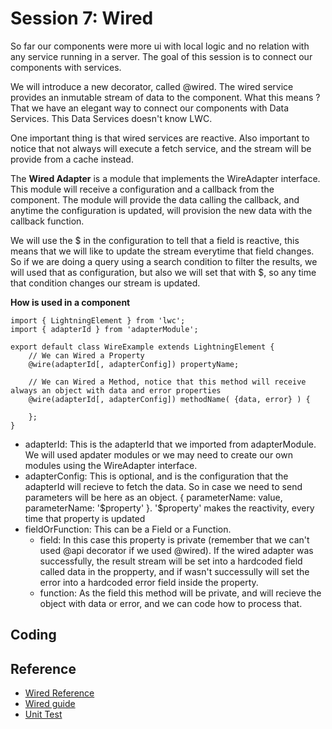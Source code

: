 # Session 7: Wired

So far our components were more ui with local logic and no relation with any service running in a server. 
The goal of this session is to connect our components with services. 

We will introduce a new decorator, called @wired. The wired service provides an inmutable stream of data to the component. What this means ? That we have an elegant way to connect our components with Data Services. This Data Services doesn't know LWC.

One important thing is that wired services are reactive. Also important to notice that not always will execute a fetch service, and the stream will be provide from a cache instead.

The **Wired Adapter** is a module that implements the WireAdapter interface. This module will receive a configuration and a callback from the component. The module will provide the data calling the callback, and anytime the configuration is updated, will provision the new data with the callback function. 

We will use the $ in the configuration to tell that a field is reactive, this means that we will like to update the stream everytime that field changes. So if we are doing a query using a search condition to filter the results, we will used that as configuration, but also we will set that with $, so any time that condition changes our stream is updated.


**How is used in a component**
````
import { LightningElement } from 'lwc';
import { adapterId } from 'adapterModule';

export default class WireExample extends LightningElement {
    // We can Wired a Property 
    @wire(adapterId[, adapterConfig]) propertyName;

    // We can Wired a Method, notice that this method will receive always an object with data and error properties
    @wire(adapterId[, adapterConfig]) methodName( {data, error} ) {
    
    };
}
````

* adapterId: This is the adapterId that we imported from adapterModule. We will used apdater modules or we may need to create our own modules using the WireAdapter interface.
* adapterConfig: This is optional, and is the configuration that the adapterId will recieve to fetch the data. So in case we need to send parameters will be here as an object. { parameterName: value, parameterName: '$property' }. '$property' makes the reactivity, every time that property is updated
* fieldOrFunction: This can be a Field or a Function. 
  * field: In this case this property is private (remember that we can't used @api decorator if we used @wired). If the wired adapter was successfully, the result stream  will be set into a hardcoded field called data in the propperty, and if wasn't successully will set the error into a hardcoded error field inside the property.
  * function: As the field this method will be private, and will recieve the object with data or error, and we can code how to process that.

## Coding



## Reference
* [Wired Reference](https://developer.salesforce.com/docs/component-library/documentation/en/lwc/lwc.data_wire_service_about)
* [Wired guide](https://lwc.dev/guide/wire_adapter)
* [Unit Test](https://developer.salesforce.com/docs/component-library/documentation/en/lwc/unit_testing_using_wire_utility)
